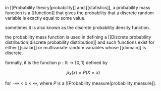 in [[Probability theory|probability]] and [[statistics]], a probability mass function is a [[function]] that gives the probability that a discrete random variable is exactly equal to some value. 

sometimes it is also known as the discrete probability density function.

the probability mass function is used in defining a [[Discrete probability distribution|discrete probability distribution]] and such functions exist for either [[scalar]] or multivariate random variables whose [[domain]] is discrete.

formally, it is the function $p:\mathbb{R}\rightarrow[0,1]$ defined by

$$
p_X(x)=P(X=x)
$$

for $-\infty<x<\infty$, where $P$ is a [[Probability measure|probability measure]].   
